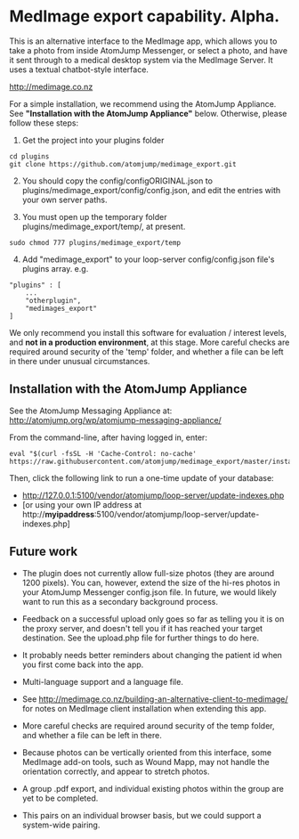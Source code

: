 # MedImage export capability. Alpha. 

This is an alternative interface to the MedImage app, which allows you to take a photo from inside AtomJump Messenger, or select a photo, and have it sent through to a medical desktop system via the MedImage Server. It uses a textual chatbot-style interface.

http://medimage.co.nz


For a simple installation, we recommend using the AtomJump Appliance. See __"Installation with the AtomJump Appliance"__ below. Otherwise, please follow these steps:

1. Get the project into your plugins folder

```
cd plugins
git clone https://github.com/atomjump/medimage_export.git
```

2. You should copy the config/configORIGINAL.json to plugins/medimage_export/config/config.json, and edit the entries with your own server paths.

3. You must open up the temporary folder plugins/medimage_export/temp/, at present.

```
sudo chmod 777 plugins/medimage_export/temp
``` 

4. Add "medimage_export" to your loop-server config/config.json file's plugins array. e.g.

```
"plugins" : [
	...
	"otherplugin",
	"medimages_export"
]
```


We only recommend you install this software for evaluation / interest levels, and __not in a production environment__, at this stage. More careful checks are required around security of the 'temp' folder, and whether a file can be left in there under unusual circumstances.


## Installation with the AtomJump Appliance

See the AtomJump Messaging Appliance at: http://atomjump.org/wp/atomjump-messaging-appliance/

From the command-line, after having logged in, enter:

```
eval "$(curl -fsSL -H 'Cache-Control: no-cache' https://raw.githubusercontent.com/atomjump/medimage_export/master/install)"
```

Then, click the following link to run a one-time update of your database:
* http://127.0.0.1:5100/vendor/atomjump/loop-server/update-indexes.php
* [or using your own IP address at http://__myipaddress__:5100/vendor/atomjump/loop-server/update-indexes.php]






## Future work

* The plugin does not currently allow full-size photos (they are around 1200 pixels). You can, however, extend the size of the hi-res photos in your AtomJump Messenger config.json file. In future, we would likely want to run this as a secondary background process.

* Feedback on a successful upload only goes so far as telling you it is on the proxy server, and doesn't tell you if it has reached your target destination. See the upload.php file for further things to do here.

* It probably needs better reminders about changing the patient id when you first come back into the app.

* Multi-language support and a language file.

* See http://medimage.co.nz/building-an-alternative-client-to-medimage/ for notes on MedImage client installation when extending this app.

* More careful checks are required around security of the temp folder, and whether a file can be left in there.

* Because photos can be vertically oriented from this interface, some MedImage add-on tools, such as Wound Mapp, may not handle the orientation correctly, and appear to stretch photos.

* A group .pdf export, and individual existing photos within the group are yet to be completed.

* This pairs on an individual browser basis, but we could support a system-wide pairing.
